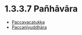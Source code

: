 

# 1.3.3.7 Pañhāvāra

* [Paccayacatukka](1.3.3.7/Paccayacatukka.md)
* [Paccanīyuddhāra](1.3.3.7/Paccaniyuddhara.md)



